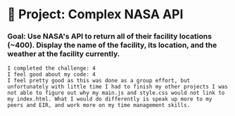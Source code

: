 # 🚀 Project: Complex NASA API

### Goal: Use NASA's API to return all of their facility locations (~400). Display the name of the facility, its location, and the weather at the facility currently. 


```
I completed the challenge: 4
I feel good about my code: 4
I feel pretty good as this was done as a group effort, but unfortunately with little time I had to finish my other projects I was not able to figure out why my main.js and style.css would not link to my index.html. What I would do differently is speak up more to my peers and EIR, and work more on my time management skills.
```
